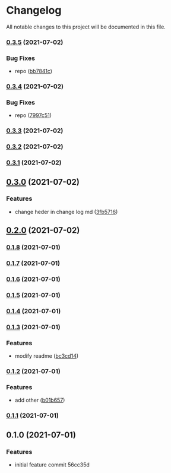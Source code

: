 # Changelog 
 All notable changes to this project will be documented in this file.
### [0.3.5](https://github.com/vinoddangi/my-app/compare/v0.3.4...v0.3.5) (2021-07-02)


### Bug Fixes

* repo ([bb7841c](https://github.com/vinoddangi/my-app/commit/bb7841ccd4e504cc802628cfb0591aff75bbd613))

### [0.3.4](https://github.com/vinoddangi/my-app/compare/v0.3.3...v0.3.4) (2021-07-02)


### Bug Fixes

* repo ([7997c51](https://github.com/vinoddangi/my-app/commits/7997c51b9d6f373f9561ac9f158dc78b80c1acd5))

### [0.3.3](https://github.com/mokkapps/changelog-generator-demo/compare/v0.3.2...v0.3.3) (2021-07-02)

### [0.3.2](https://github.com/mokkapps/changelog-generator-demo/compare/v0.3.1...v0.3.2) (2021-07-02)

### [0.3.1](https://github.com/mokkapps/changelog-generator-demo/compare/v0.3.0...v0.3.1) (2021-07-02)

## [0.3.0](https://github.com/mokkapps/changelog-generator-demo/compare/v0.2.0...v0.3.0) (2021-07-02)


### Features

* change heder in change log md ([3fb5716](https://github.com/mokkapps/changelog-generator-demo/commits/3fb5716c8d40a95049f84811a4fff2db59e2472d))

## [0.2.0](https://github.com/mokkapps/changelog-generator-demo/compare/v0.1.8...v0.2.0) (2021-07-02)

### [0.1.8](https://github.com/mokkapps/changelog-generator-demo/compare/v0.1.7...v0.1.8) (2021-07-01)

### [0.1.7](https://github.com/mokkapps/changelog-generator-demo/compare/v0.1.6...v0.1.7) (2021-07-01)

### [0.1.6](https://github.com/mokkapps/changelog-generator-demo/compare/v0.1.5...v0.1.6) (2021-07-01)

### [0.1.5](https://github.com/mokkapps/changelog-generator-demo/compare/v0.1.4...v0.1.5) (2021-07-01)

### [0.1.4](https://github.com/mokkapps/changelog-generator-demo/compare/v0.1.3...v0.1.4) (2021-07-01)

### [0.1.3](https://github.com/mokkapps/changelog-generator-demo/compare/v0.1.2...v0.1.3) (2021-07-01)

### Features

- modify readme ([bc3cd14](https://github.com/mokkapps/changelog-generator-demo/commits/bc3cd14fbee4ef17ac15b089bb388185ffdec6fe))

### [0.1.2](https://github.com/mokkapps/changelog-generator-demo/compare/v0.1.1...v0.1.2) (2021-07-01)

### Features

- add other ([b01b657](https://github.com/mokkapps/changelog-generator-demo/commits/b01b65783d49c984aec629cac93dc7c2bcdf0212))

### [0.1.1](///compare/v0.1.0...v0.1.1) (2021-07-01)

## 0.1.0 (2021-07-01)

### Features

- initial feature commit 56cc35d

